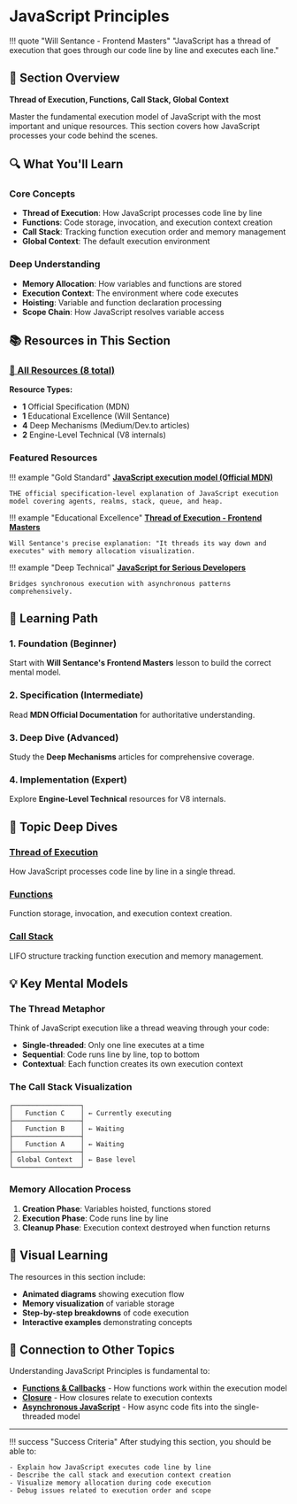 # JavaScript Principles

!!! quote "Will Sentance - Frontend Masters"
    "JavaScript has a thread of execution that goes through our code line by line and executes each line."

## 🎯 Section Overview

**Thread of Execution, Functions, Call Stack, Global Context**

Master the fundamental execution model of JavaScript with the most important and unique resources. This section covers how JavaScript processes your code behind the scenes.

## 🔍 What You'll Learn

### Core Concepts

- **Thread of Execution**: How JavaScript processes code line by line
- **Functions**: Code storage, invocation, and execution context creation  
- **Call Stack**: Tracking function execution order and memory management
- **Global Context**: The default execution environment

### Deep Understanding

- **Memory Allocation**: How variables and functions are stored
- **Execution Context**: The environment where code executes
- **Hoisting**: Variable and function declaration processing
- **Scope Chain**: How JavaScript resolves variable access

## 📚 Resources in This Section

### [📖 All Resources (8 total)](resources.md)

**Resource Types:**
- **1** Official Specification (MDN)
- **1** Educational Excellence (Will Sentance)
- **4** Deep Mechanisms (Medium/Dev.to articles)
- **2** Engine-Level Technical (V8 internals)

### Featured Resources

!!! example "Gold Standard"
    **[JavaScript execution model (Official MDN)](https://developer.mozilla.org/en-US/docs/Web/JavaScript/Reference/Execution_model)**
    
    THE official specification-level explanation of JavaScript execution model covering agents, realms, stack, queue, and heap.

!!! example "Educational Excellence"
    **[Thread of Execution - Frontend Masters](https://frontendmasters.com/courses/javascript-hard-parts-v2/thread-of-execution/)**
    
    Will Sentance's precise explanation: "It threads its way down and executes" with memory allocation visualization.

!!! example "Deep Technical"
    **[JavaScript for Serious Developers](https://medium.com/@chamin.njay/javascript-for-serious-developers-understanding-the-thread-of-execution-a19f4788fa99)**
    
    Bridges synchronous execution with asynchronous patterns comprehensively.

## 🎯 Learning Path

### 1. Foundation (Beginner)
Start with **Will Sentance's Frontend Masters** lesson to build the correct mental model.

### 2. Specification (Intermediate)  
Read **MDN Official Documentation** for authoritative understanding.

### 3. Deep Dive (Advanced)
Study the **Deep Mechanisms** articles for comprehensive coverage.

### 4. Implementation (Expert)
Explore **Engine-Level Technical** resources for V8 internals.

## 🔗 Topic Deep Dives

### [Thread of Execution](thread-of-execution.md)
How JavaScript processes code line by line in a single thread.

### [Functions](functions.md)  
Function storage, invocation, and execution context creation.

### [Call Stack](call-stack.md)
LIFO structure tracking function execution and memory management.

## 💡 Key Mental Models

### The Thread Metaphor
Think of JavaScript execution like a thread weaving through your code:
- **Single-threaded**: Only one line executes at a time
- **Sequential**: Code runs line by line, top to bottom
- **Contextual**: Each function creates its own execution context

### The Call Stack Visualization
```
┌─────────────────┐
│   Function C    │ ← Currently executing
├─────────────────┤
│   Function B    │ ← Waiting
├─────────────────┤
│   Function A    │ ← Waiting  
├─────────────────┤
│ Global Context  │ ← Base level
└─────────────────┘
```

### Memory Allocation Process
1. **Creation Phase**: Variables hoisted, functions stored
2. **Execution Phase**: Code runs line by line
3. **Cleanup Phase**: Execution context destroyed when function returns

## 🎨 Visual Learning

The resources in this section include:
- **Animated diagrams** showing execution flow
- **Memory visualization** of variable storage
- **Step-by-step breakdowns** of code execution
- **Interactive examples** demonstrating concepts

## 🔄 Connection to Other Topics

Understanding JavaScript Principles is fundamental to:

- **[Functions & Callbacks](../functions-callbacks/resources.md)** - How functions work within the execution model
- **[Closure](../closure/resources.md)** - How closures relate to execution contexts  
- **[Asynchronous JavaScript](../asynchronous-javascript/resources.md)** - How async code fits into the single-threaded model

---

!!! success "Success Criteria"
    After studying this section, you should be able to:
    
    - Explain how JavaScript executes code line by line
    - Describe the call stack and execution context creation
    - Visualize memory allocation during code execution
    - Debug issues related to execution order and scope

